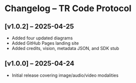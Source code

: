 # Changelog – TR Code Protocol

## [v1.0.2] – 2025-04-25
- Added four updated diagrams
- Added GitHub Pages landing site
- Added credits, vision, metadata JSON, and SDK stub

## [v1.0.0] – 2025-04-24
- Initial release covering image/audio/video modalities
